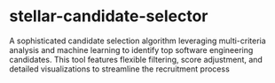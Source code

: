 # stellar-candidate-selector
 A sophisticated candidate selection algorithm leveraging multi-criteria analysis and machine learning to identify top software engineering candidates. This tool features flexible filtering, score adjustment, and detailed visualizations to streamline the recruitment process
